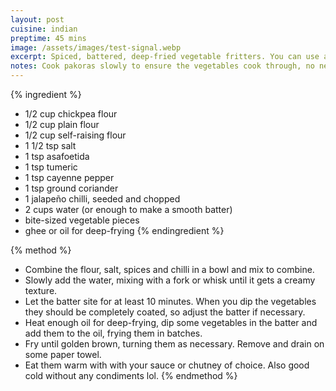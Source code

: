 ```yaml
---
layout: post
cuisine: indian
preptime: 45 mins
image: /assets/images/test-signal.webp
excerpt: Spiced, battered, deep-fried vegetable fritters. You can use any vegetables you like but I like broccoli and cauliflower the best.
notes: Cook pakoras slowly to ensure the vegetables cook through, no need to pre-cook them.
---
```


{% ingredient %}
- 1/2 cup chickpea flour
- 1/2 cup plain flour
- 1/2 cup self-raising flour
- 1 1/2 tsp salt
- 1 tsp asafoetida
- 1 tsp tumeric
- 1 tsp cayenne pepper
- 1 tsp ground coriander
- 1 jalapeño chilli, seeded and chopped
- 2 cups water (or enough to make a smooth batter)
- bite-sized vegetable pieces
- ghee or oil for deep-frying
{% endingredient %}

{% method %}
- Combine the flour, salt, spices and chilli in a bowl and mix to combine.
- Slowly add the water, mixing with a fork or whisk until it gets a creamy texture.
- Let the batter site for at least 10 minutes. When you dip the vegetables they should be completely coated, so adjust the batter if necessary.
- Heat enough oil for deep-frying, dip some vegetables in the batter and add them to the oil, frying them in batches.
- Fry until golden brown, turning them as necessary. Remove and drain on some paper towel. 
- Eat them warm with with your sauce or chutney of choice. Also good cold without any condiments lol.
{% endmethod %}
